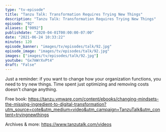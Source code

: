 ```yaml
---
type: "tv-episode"
title: "Tanzu Talk: Transformation Requires Trying New Things"
description: "Tanzu Talk: Transformation Requires Trying New Things"
episode: "92"
aliases: ["0092"]
publishdate: "2020-04-01T00:00:00-07:00"
date: "2021-06-24 10:33:22"
minutes: 120
episode_banner: "images/tv/episodes/talk/92.jpg"
episode_image: "images/tv/episodes/talk/92.jpg"
images: ["images/tv/episodes/talk/92.jpg"]
youtube: "Gx7mWrXvPt4"
draft: "False"
---
```


Just a reminder: if you want to change how your organization functions, you need to try new things. Time spent just optimizing and removing costs doesn't change anything.

Free book: https://tanzu.vmware.com/content/ebooks/changing-mindsets-the-missing-ingredient-to-digital-transformation?utm_source=cote&utm_medium=video&utm_campaign=TanzuTalk&utm_content=tryingnewthings

Archives & more: https://www.tanzutalk.com/videos